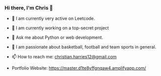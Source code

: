 ### Hi there, I'm Chris 👋

- 🔭 I am currently very active on Leetcode.
- 🤔 I am currently working on a top-secret project

- 💬 Ask me about Python or web development.

- 🏀 I am passionate about basketball, football and team sports in general.

- 📫 How to reach me: christian.harries12@gmail.com

- Portfolio Website: https://master.d1te8yffgnqaw4.amplifyapp.com/
